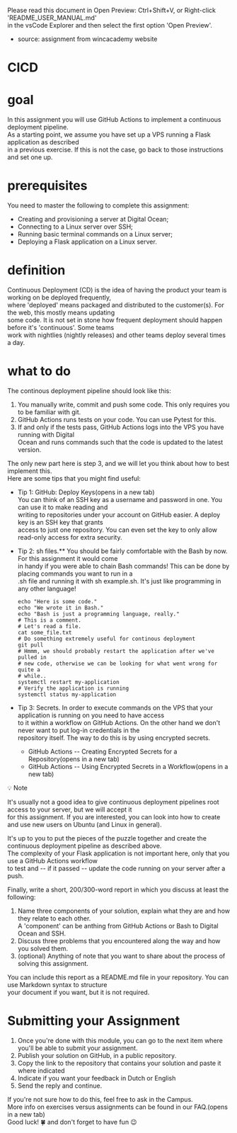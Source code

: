 Please read this document in Open Preview: Ctrl+Shift+V, or Right-click 'README_USER_MANUAL.md'  
in the vsCode Explorer and then select the first option 'Open Preview'.

- source: assignment from  wincacademy website


# CICD

# goal
In this assignment you will use GitHub Actions to implement a continuous deployment pipeline.  
As a starting point, we assume you have set up a VPS running a Flask application as described  
in a previous exercise. If this is not the case, go back to those instructions and set one up.  

# prerequisites
You need to master the following to complete this assignment:
*	Creating and provisioning a server at Digital Ocean;
*	Connecting to a Linux server over SSH;
*	Running basic terminal commands on a Linux server;
*	Deploying a Flask application on a Linux server.

# definition
Continuous Deployment (CD) is the idea of having the product your team is working on be deployed frequently,  
where 'deployed' means packaged and distributed to the customer(s). For the web, this mostly means updating  
some code. It is not set in stone how frequent deployment should happen before it's 'continuous'. Some teams  
work with nightlies (nightly releases) and other teams deploy several times a day.  


# what to do

The continous deployment pipeline should look like this:
1.	You manually write, commit and push some code. This only requires you to be familiar with git.  
2.	GitHub Actions runs tests on your code. You can use Pytest for this.  
3.	If and only if the tests pass, GitHub Actions logs into the VPS you have running with Digital  
    Ocean and runs commands such that the code is updated to the latest version.  

The only new part here is step 3, and we will let you think about how to best implement this.  
Here are some tips that you might find useful:  

*	Tip 1: GitHub: Deploy Keys(opens in a new tab)  
    You can think of an SSH key as a username and password in one. You can use it to make reading and  
    writing to repositories under your account on GitHub easier. A deploy key is an SSH key that grants  
    access to just one repository. You can even set the key to only allow read-only access for extra security.  

*	Tip 2: sh files.** You should be fairly comfortable with the Bash by now. For this assignment it would come  
    in handy if you were able to chain Bash commands! This can be done by placing commands you want to run in a  
    .sh file and running it with sh example.sh. It's just like programming in any other language!  

        echo "Here is some code."
        echo "We wrote it in Bash."
        echo "Bash is just a programming language, really."
        # This is a comment.
        # Let's read a file.
        cat some_file.txt
        # Do something extremely useful for continous deployment
        git pull
        # Hmmm, we should probably restart the application after we've pulled in
        # new code, otherwise we can be looking for what went wrong for quite a
        # while..
        systemctl restart my-application
        # Verify the application is running  
        systemctl status my-application  

* Tip 3: Secrets. In order to execute commands on the VPS that your application is running on you need to have access  
    to it within a workflow on GitHub Actions. On the other hand we don't never want to put log-in credentials in the  
    repository itself. The way to do this is by using encrypted secrets.  

    - GitHub Actions -- Creating Encrypted Secrets for a Repository(opens in a new tab)
    - GitHub Actions -- Using Encrypted Secrets in a Workflow(opens in a new tab)


💡 Note  

It's usually not a good idea to give continuous deployment pipelines root access to your server, but we will accept it  
for this assignment. If you are interested, you can look into how to create and use new users on Ubuntu (and Linux in general).  

It's up to you to put the pieces of the puzzle together and create the continuous deployment pipeline as described above.  
The complexity of your Flask application is not important here, only that you use a GitHub Actions workflow  
to test and -- if it passed -- update the code running on your server after a push.  

Finally, write a short, 200/300-word report in which you discuss at least the following:
1.	Name three components of your solution, explain what they are and how they relate to each other.  
A 'component' can be anthing from GitHub Actions or Bash to Digital Ocean and SSH.
2.	Discuss three problems that you encountered along the way and how you solved them.
3.	(optional) Anything of note that you want to share about the process of solving this assignment.  

You can include this report as a README.md file in your repository. You can use Markdown syntax to structure  
your document if you want, but it is not required.



# Submitting your Assignment
1.	Once you're done with this module, you can go to the next item where you'll be able to submit your assignment.
2.	Publish your solution on GitHub, in a public repository.
3.	Copy the link to the repository that contains your solution and paste it where indicated
4.	Indicate if you want your feedback in Dutch or English
5.	Send the reply and continue.

If you're not sure how to do this, feel free to ask in the Campus.  
More info on exercises versus assignments can be found in our FAQ.(opens in a new tab)  
Good luck! 🍀 and don't forget to have fun 😉  



